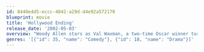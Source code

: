 ```yaml
---
id: 8440e4d5-eccc-4842-a29d-d4e92a572170
blueprint: movie
title: 'Hollywood Ending'
release_date: '2002-05-03'
overview: "Woody Allen stars as Val Waxman, a two-time Oscar winner turned washed-up, neurotic director in desperate need of a comeback. When it comes, Waxman finds himself backed into a corner: Work for his ex-wife Ellie or forfeit his last shot. Is Val blinded by love when he opts for the reconnect? Is love blind when it comes to Ellie's staunch support? Literally and figuratively, the proof is the picture."
genres: '[{"id": 35, "name": "Comedy"}, {"id": 18, "name": "Drama"}]'
---
```

